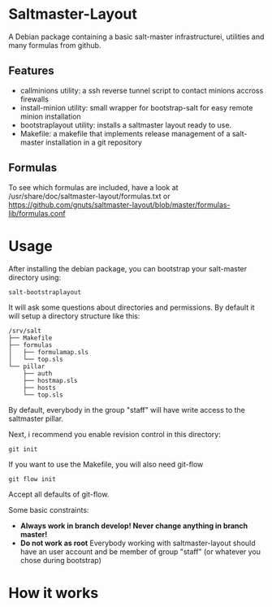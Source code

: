 Saltmaster-Layout
=================

A Debian package containing a basic salt-master infrastructurei, utilities and many formulas from github.

Features
--------

* callminions utility: a ssh reverse tunnel script to contact minions accross firewalls
* install-minion utility: small wrapper for bootstrap-salt for easy remote minion installation
* bootstraplayout utility: installs a saltmaster layout ready to use.
* Makefile: a makefile that implements release management of a salt-master installation in a git repository

Formulas
--------

To see which formulas are included, have a look at /usr/share/doc/saltmaster-layout/formulas.txt or
https://github.com/gnuts/saltmaster-layout/blob/master/formulas-lib/formulas.conf

Usage
=====

After installing the debian package, you can bootstrap your salt-master directory using:

    salt-bootstraplayout


It will ask some questions about directories and permissions. By default it will setup a directory structure like this:

    /srv/salt
    ├── Makefile
    ├── formulas
    │   ├── formulamap.sls
    │   └── top.sls
    └── pillar
        ├── auth
        ├── hostmap.sls
        ├── hosts
        └── top.sls


By default, everybody in the group "staff" will have write access to the saltmaster pillar.

Next, i recommend you enable revision control in this directory:

    git init

If you want to use the Makefile, you will also need git-flow

    git flow init

Accept all defaults of git-flow.

Some basic constraints:

* **Always work in branch develop! Never change anything in branch master!**
* **Do not work as root** Everybody working with saltmaster-layout should have an user account and be member of group "staff" (or whatever you chose during bootstrap)


How it works
============    
